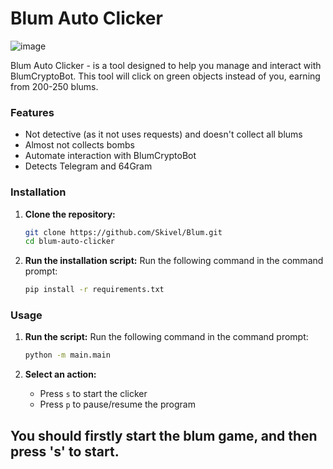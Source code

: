 
# Blum Auto Clicker

![image](https://github.com/user-attachments/assets/d9496bed-c1a0-4a1b-9673-1e64d0441621)


Blum Auto Clicker - is a tool designed to help you manage and interact with BlumCryptoBot. This tool will click on green objects instead of you, earning from 200-250 blums.

### Features
- Not detective (as it not uses requests) and doesn't collect all blums
- Almost not collects bombs
- Automate interaction with BlumCryptoBot
- Detects Telegram and 64Gram

### Installation

1. **Clone the repository:**
    ```bash
    git clone https://github.com/Skivel/Blum.git
    cd blum-auto-clicker
    ```

2. **Run the installation script:**
	Run the following command in the command prompt:
    ```bash
    pip install -r requirements.txt
    ```

### Usage


1. **Run the script:**
   Run the following command in the command prompt:
	```bash
	python -m main.main
	```

2. **Select an action:**
    - Press `s` to start the clicker
   - Press `p` to pause/resume the program

## You should firstly start the blum game, and then press 's' to start.

